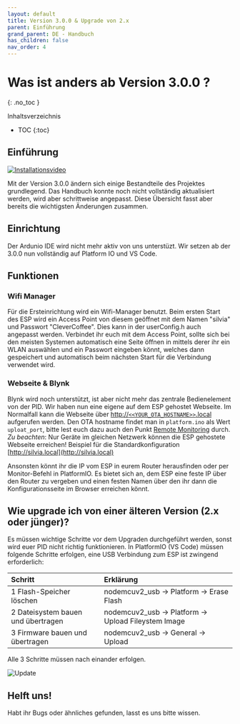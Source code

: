 ```yaml
---
layout: default
title: Version 3.0.0 & Upgrade von 2.x
parent: Einführung
grand_parent: DE - Handbuch
has_children: false
nav_order: 4
---
```


# Was ist anders ab Version 3.0.0 ? 
{: .no_toc }

Inhaltsverzeichnis

* TOC
{:toc}


## Einführung
[![Installationsvideo](https://img.youtube.com/vi/KZPjisOEcQ4/hqdefault.jpg)](https://www.youtube.com/watch?v=KZPjisOEcQ4)


Mit der Version 3.0.0 ändern sich einige Bestandteile des Projektes grundlegend. Das Handbuch konnte noch nicht vollständig aktualisiert werden, wird aber schrittweise angepasst. Diese Übersicht fasst aber bereits die wichtigsten Änderungen zusammen.  

## Einrichtung
Der Ardunio IDE wird nicht mehr aktiv von uns unterstüzt. Wir setzen ab der 3.0.0 nun vollständig auf Platform IO und VS Code.

## Funktionen

### Wifi Manager
Für die Ersteinrichtung wird ein Wifi-Manager benutzt. Beim ersten Start des ESP wird ein Access Point von diesem geöffnet mit dem Namen "silvia" und Passwort "CleverCoffee". Dies kann in der userConfig.h auch angepasst werden. Verbindet ihr euch mit dem Access Point, sollte sich bei den meisten Systemen automatisch eine Seite öffnen in mittels derer ihr ein WLAN auswählen und ein Passwort eingeben könnt, welches dann gespeichert und  automatisch beim nächsten Start für die Verbindung verwendet wird.

### Webseite & Blynk 
Blynk wird noch unterstützt, ist aber nicht mehr das zentrale Bedienelement von der PID. Wir haben nun eine eigene auf dem ESP gehostet Webseite. Im Normalfall kann die Webseite über [http://`<<YOUR_OTA_HOSTNAME>>`.local](#webseite--blynk) aufgerufen werden. Den OTA hostname findet man in `platform.ino` als Wert `uploat_port`, bitte lest euch dazu auch den Punkt [Remote Monitoring](../software-part-I/ErsteinrichtungWLAN.md#remote-monitoring) durch. *Zu beachten*: Nur Geräte im gleichen Netzwerk können die ESP gehostete Webseite erreichen! Beispiel für die Standardkonfiguration [http://silvia.local](http://silvia.local)

Ansonsten könnt ihr die IP vom ESP in eurem Router herausfinden oder per Monitor-Befehl in PlatformIO. Es bietet sich an, dem ESP eine feste IP über den Router zu vergeben und einen festen Namen über den ihr dann die Konfigurationsseite im Browser erreichen könnt.

## Wie upgrade ich von einer älteren Version (2.x oder jünger)? 
Es müssen wichtige Schritte vor dem Upgraden durchgeführt werden, sonst wird euer PID nicht richtig funktionieren.
In PlatformIO (VS Code) müssen folgende Schritte erfolgen, eine USB Verbindung zum ESP ist zwingend erforderlich:

Schritt | Erklärung
:--|:--
1 Flash-Speicher löschen | nodemcuv2_usb -> Platform -> Erase Flash
2 Dateisystem bauen und übertragen | nodemcuv2_usb -> Platform -> Upload Fileystem Image
3 Firmware bauen und übertragen | nodemcuv2_usb -> General -> Upload

Alle 3 Schritte müssen nach einander erfolgen.
 
![Update](../../img/platformio_upgrade.png)
 

## Helft uns!
Habt ihr Bugs oder ähnliches gefunden, lasst es uns bitte wissen. 
